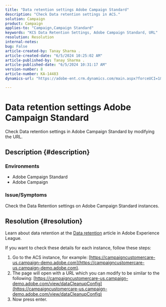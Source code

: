 ```yaml
---
title: "Data retention settings Adobe Campaign Standard"
description: "Check Data retention settings in ACS."
solution: Campaign
product: Campaign
applies-to: "Campaign,Campaign Standard"
keywords: "KCS Data Retention Settings, Adobe Campaign Standard, URL"
resolution: Resolution
internal-notes: 
bug: False
article-created-by: Tanay Sharma .
article-created-date: "6/5/2024 10:25:02 AM"
article-published-by: Tanay Sharma .
article-published-date: "6/5/2024 10:31:17 AM"
version-number: 8
article-number: KA-14483
dynamics-url: "https://adobe-ent.crm.dynamics.com/main.aspx?forceUCI=1&pagetype=entityrecord&etn=knowledgearticle&id=ae87fbdb-2523-ef11-840b-6045bd0065b6"

---
```

# Data retention settings Adobe Campaign Standard


Check Data retention settings in Adobe Campaign Standard by modifying the URL.

## Description {#description}


### Environments

- Adobe Campaign Standard
- Adobe Campaign


### Issue/Symptoms

Check the Data Retention settings on Adobe Campaign Standard instances.


## Resolution {#resolution}


Learn about data retention at the [Data retention](https://experienceleague.adobe.com/docs/campaign-standard/using/administrating/application-settings/data-retention.html) article in Adobe Experience League.

If you want to check these details for each instance, follow these steps:

1. Go to the ACS instance, for example: [https://campaigncustomercare-us.campaign-demo.adobe.com](https://campaigncustomercare-us.campaign-demo.adobe.com).
2. The page will open with a URL which you can modify to be similar to the following: [https://campaigncustomercare-us.campaign-demo.adobe.com/view/dataCleanupConfig](https://campaigncustomercare-us.campaign-demo.adobe.com/view/dataCleanupConfig)
3. Now press enter.


